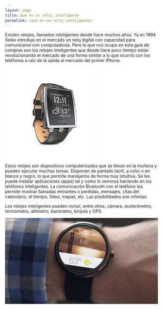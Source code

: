 ```yaml
---
layout: page
title: Qué es un reloj inteligente
permalink: /que-es-un-reloj-inteligente/
---
```


Existen relojes, llamados inteligentes desde hace muchos años. Ya en 1994 Seiko introdujo en el mercado un reloj digital
con capacidad para comunicarse con computadoras. Pero lo que nos ocupa en esta guía de compras son los relojes inteligentes
que desde hace poco tiempo están revolucionando el mercado de una forma similar a lo que ocurrió con los teléfonos a raíz de la
salida al mercado del primer iPhone.

![Pebble](/img/Pebble/pebble-1-thumb.jpg)

Estos relojes son dispositivos computerizados que se llevan en la muñeca y pueden ejecutar muchas tareas. Disponen de pantalla táctil,
 a color o en blanco y negro, lo que permite manejarlos de forma muy intuitiva. Se les puede instalar aplicaciones (apps) tal y
 como lo venimos haciendo en los teléfonos inteligentes. La comunicación Bluetooth con el teléfono les permite mostrar
 llamadas entrantes o perdidas, mensajes, citas del calendario, el tiempo, fotos, mapas, etc. Las posibilidades son infinitas.

Los relojes inteligentes pueden incluir, entre otros, cámara, acelerómetro, termómetro, altímetro, barómetro, brújula y GPS.

![Motorola 360](/img/Motorola360/moto-1.jpg)

